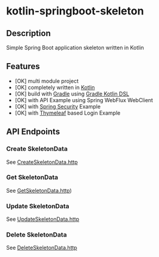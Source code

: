# kotlin-springboot-skeleton

## Description
Simple Spring Boot application skeleton written in Kotlin

## Features
* [OK] multi module project
* [OK] completely written in [Kotlin](https://kotlinlang.org/) 
* [OK] build with [Gradle](https://gradle.org/) using [Gradle Kotlin DSL](https://docs.gradle.org/current/userguide/kotlin_dsl.html)
* [OK] with API Example using Spring WebFlux WebClient
* [OK] with [Spring Security](https://spring.io/projects/spring-security) Example
* [OK] with [Thymeleaf](https://www.thymeleaf.org/) based Login Example

## API Endpoints

### Create SkeletonData
See [CreateSkeletonData.http](requests%2FCreateSkeletonData.http)

### Get SkeletonData
See [GetSkeletonData.http](requests%2FGetSkeletonData.http))

### Update SkeletonData
See [UpdateSkeletonData.http](requests%2FUpdateSkeletonData.http)

### Delete SkeletonData
See [DeleteSkeletonData.http](requests%2FDeleteSkeletonData.http)